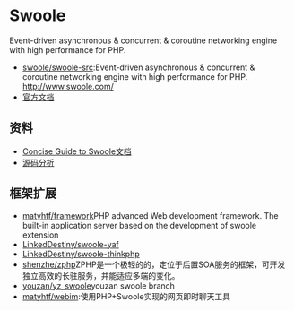 # Swoole

Event-driven asynchronous & concurrent & coroutine networking engine with high performance for PHP.

- [swoole/swoole-src](https://github.com/swoole/swoole-src):Event-driven asynchronous & concurrent & coroutine networking engine with high performance for PHP. <http://www.swoole.com/>
- [官方文档](https://github.com/cloes/swoole-doc)

## 资料

- [Concise Guide to Swoole文档](https://linkeddestiny.gitbooks.io/easy-swoole/content/)
- [源码分析](https://github.com/LinkedDestiny/swoole-src-analysis)

## 框架扩展

- [matyhtf/framework](https://github.com/matyhtf/framework)PHP advanced Web development framework. The built-in application server based on the development of swoole extension
- [LinkedDestiny/swoole-yaf](https://github.com/LinkedDestiny/swoole-yaf)
- [LinkedDestiny/swoole-thinkphp](https://github.com/LinkedDestiny/swoole-thinkphp)
- [shenzhe/zphp](https://github.com/shenzhe/zphp)ZPHP是一个极轻的的，定位于后置SOA服务的框架，可开发独立高效的长驻服务，并能适应多端的变化。
- [youzan/yz_swoole](https://github.com/youzan/yz_swoole)youzan swoole branch
- [matyhtf/webim](https://github.com/matyhtf/webim):使用PHP+Swoole实现的网页即时聊天工具
